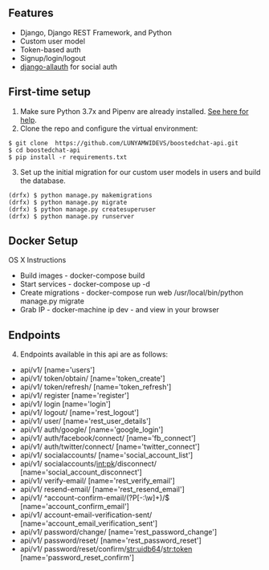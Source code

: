 ## Features

- Django, Django REST Framework, and Python
- Custom user model
- Token-based auth
- Signup/login/logout
- [django-allauth](https://github.com/pennersr/django-allauth) for social auth

## First-time setup

1.  Make sure Python 3.7x and Pipenv are already installed. [See here for help](https://djangoforbeginners.com/initial-setup/).
2.  Clone the repo and configure the virtual environment:

```
$ git clone  https://github.com/LUNYAMWIDEVS/boostedchat-api.git
$ cd boostedchat-api
$ pip install -r requirements.txt
```

3.  Set up the initial migration for our custom user models in users and build the database.

```
(drfx) $ python manage.py makemigrations
(drfx) $ python manage.py migrate
(drfx) $ python manage.py createsuperuser
(drfx) $ python manage.py runserver
```

## Docker Setup
OS X Instructions
- Build images - docker-compose build
- Start services - docker-compose up -d
- Create migrations - docker-compose run web /usr/local/bin/python manage.py migrate
- Grab IP - docker-machine ip dev - and view in your browser

## Endpoints
4. Endpoints available in this api are as follows:
- api/v1/ [name='users']
- api/v1/ token/obtain/ [name='token_create']
- api/v1/ token/refresh/ [name='token_refresh']
- api/v1/ register [name='register']
- api/v1/ login [name='login']
- api/v1/ logout/ [name='rest_logout']
- api/v1/ user/ [name='rest_user_details']
- api/v1/ auth/google/ [name='google_login']
- api/v1/ auth/facebook/connect/ [name='fb_connect']
- api/v1/ auth/twitter/connect/ [name='twitter_connect']
- api/v1/ socialaccounts/ [name='social_account_list']
- api/v1/ socialaccounts/<int:pk>/disconnect/ [name='social_account_disconnect']
- api/v1/ verify-email/ [name='rest_verify_email']
- api/v1/ resend-email/ [name='rest_resend_email']
- api/v1/ ^account-confirm-email/(?P<key>[-:\w]+)/$ [name='account_confirm_email']
- api/v1/ account-email-verification-sent/ [name='account_email_verification_sent']
- api/v1/ password/change/ [name='rest_password_change']
- api/v1/ password/reset/ [name='rest_password_reset']
- api/v1/ password/reset/confirm/<str:uidb64>/<str:token> [name='password_reset_confirm']
